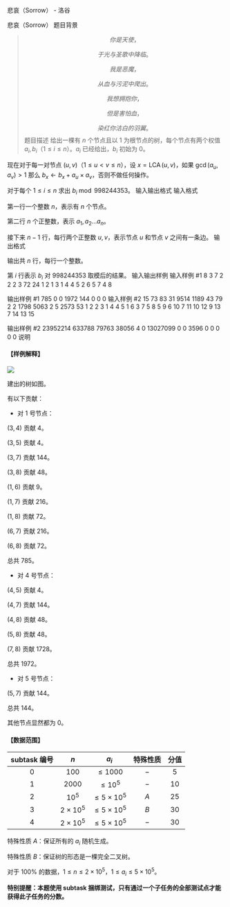 



悲哀（Sorrow） - 洛谷














悲哀（Sorrow）
题目背景
>$$你是天使，$$
>
>$$于光与圣歌中降临。$$
>
>$$我是恶魔，$$
>
>$$从血与污泥中爬出。$$
>
>$$我想拥抱你，$$
>
>$$但是害怕血，$$
>
>$$染红你洁白的羽翼。$$
题目描述
给出一棵有 $n$ 个节点且以 $1$ 为根节点的树，每个节点有两个权值 $a_i,b_i$（$1\le i\le n$）。$a_i$ 已经给出，$b_i$ 初始为 $0$。

现在对于每一对节点 $(u,v)$（$1\le u<v\le n$），设 $x=\operatorname{LCA}(u,v)$，如果 $\gcd(a_u,a_v)>1$ 那么 $b_x\gets b_x+a_u\times a_v$，否则不做任何操作。

对于每个 $1\le i\le n$ 求出 $b_i\bmod998244353$。
输入输出格式
输入格式

第一行一个整数 $n$，表示有 $n$ 个节点。

第二行 $n$ 个正整数，表示 $a_1,a_2\dots a_n$。

接下来 $n-1$ 行，每行两个正整数 $u,v$，表示节点 $u$ 和节点 $v$ 之间有一条边。
输出格式

输出共 $n$ 行，每行一个整数。

第 $i$ 行表示 $b_i$ 对 $998244353$ 取模后的结果。
输入输出样例
输入样例 #1
8
3 7 2 2 2 3 72 24 
1 2
1 3
1 4
4 5
2 6
5 7
4 8

输出样例 #1
785
0
0
1972
144
0
0
0
输入样例 #2
15
73 83 31 9514 1189 43 79 2 2 1798 5063 2 5 2573 53 
1 2
2 3
1 4
4 5
1 6
3 7
5 8
5 9
6 10
7 11
10 12
9 13
7 14
13 15

输出样例 #2
23952214
633788
79763
38056
4
0
13027099
0
0
3596
0
0
0
0
0
说明
#### 【样例解释】

![](https://cdn.luogu.com.cn/upload/image_hosting/bti6350r.png)

建出的树如图。

有以下贡献：

- 对 $1$ 号节点：

$(3,4)$ 贡献 $4$。

$(3,5)$ 贡献 $4$。

$(3,7)$ 贡献 $144$。

$(3,8)$ 贡献 $48$。

$(1,6)$ 贡献 $9$。

$(1,7)$ 贡献 $216$。

$(1,8)$ 贡献 $72$。

$(6,7)$ 贡献 $216$。

$(6,8)$ 贡献 $72$。

总共 $785$。

- 对 $4$ 号节点：

$(4,5)$ 贡献 $4$。

$(4,7)$ 贡献 $144$。

$(4,8)$ 贡献 $48$。

$(5,8)$ 贡献 $48$。

$(7,8)$ 贡献 $1728$。

总共 $1972$。

- 对 $5$ 号节点：

$(5,7)$ 贡献 $144$。

总共 $144$。

其他节点显然都为 $0$。

#### 【数据范围】

| subtask 编号 | $n$ | $a_i$ | 特殊性质 | 分值 |
| :----------: | :----------: | :----------: | :----------: | :----------: |
| $0$ | $100$ | $\le 1000$ | $-$ | $5$ |
| $1$ | $2000$ | $\le 10^5$ | $-$ | $10$ |
| $2$ | $10^5$ | $\le 5 \times 10^5$ | $A$ | $25$ |
| $3$ | $2 \times  10^5$ | $\le 5 \times 10^5$ | $B$ | $30$ |
| $4$ | $2 \times  10^5$ | $\le 5 \times 10^5$ | $-$ | $30$ |

特殊性质 $A$：保证所有的 $a_i$ 随机生成。

特殊性质 $B$：保证树的形态是一棵完全二叉树。

对于 $100\%$ 的数据，$1\le n\le2\times10^5$，$1\le a_i\le5\times10^5$。

**特别提醒：本题使用 subtask 捆绑测试，只有通过一个子任务的全部测试点才能获得此子任务的分数。**






